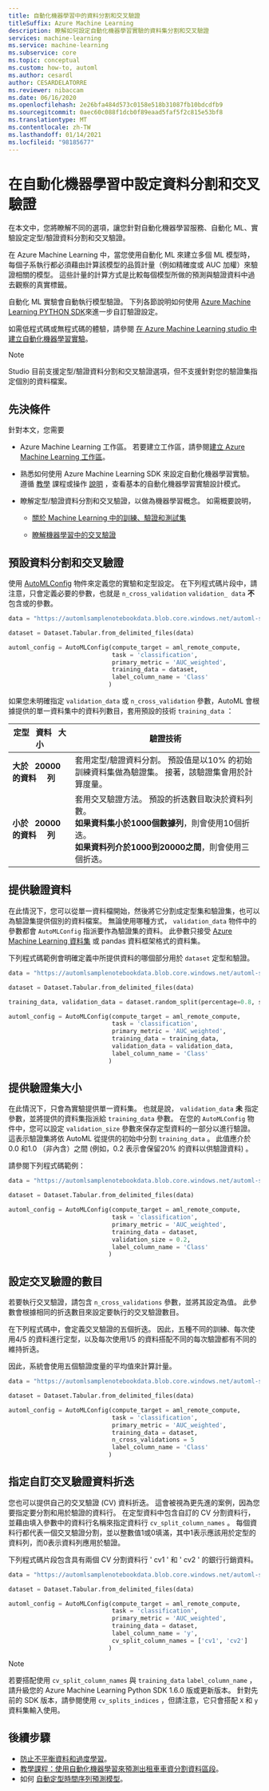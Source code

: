 ```yaml
---
title: 自動化機器學習中的資料分割和交叉驗證
titleSuffix: Azure Machine Learning
description: 瞭解如何設定自動化機器學習實驗的資料集分割和交叉驗證
services: machine-learning
ms.service: machine-learning
ms.subservice: core
ms.topic: conceptual
ms.custom: how-to, automl
ms.author: cesardl
author: CESARDELATORRE
ms.reviewer: nibaccam
ms.date: 06/16/2020
ms.openlocfilehash: 2e26bfa484d573c0158e518b31087fb10bdcdfb9
ms.sourcegitcommit: 0aec60c088f1dcb0f89eaad5faf5f2c815e53bf8
ms.translationtype: MT
ms.contentlocale: zh-TW
ms.lasthandoff: 01/14/2021
ms.locfileid: "98185677"
---
```

# <a name="configure-data-splits-and-cross-validation-in-automated-machine-learning"></a>在自動化機器學習中設定資料分割和交叉驗證

在本文中，您將瞭解不同的選項，讓您針對自動化機器學習服務、自動化 ML、實驗設定定型/驗證資料分割和交叉驗證。

在 Azure Machine Learning 中，當您使用自動化 ML 來建立多個 ML 模型時，每個子系執行都必須藉由計算該模型的品質計量（例如精確度或 AUC 加權）來驗證相關的模型。 這些計量的計算方式是比較每個模型所做的預測與驗證資料中過去觀察的真實標籤。 

自動化 ML 實驗會自動執行模型驗證。 下列各節說明如何使用 [Azure Machine Learning PYTHON SDK](/python/api/overview/azure/ml/?preserve-view=true&view=azure-ml-py)來進一步自訂驗證設定。 

如需低程式碼或無程式碼的體驗，請參閱 [在 Azure Machine Learning studio 中建立自動化機器學習實驗](how-to-use-automated-ml-for-ml-models.md)。 

> [!NOTE]
> Studio 目前支援定型/驗證資料分割和交叉驗證選項，但不支援針對您的驗證集指定個別的資料檔案。 

## <a name="prerequisites"></a>先決條件

針對本文，您需要

* Azure Machine Learning 工作區。 若要建立工作區，請參閱[建立 Azure Machine Learning 工作區](how-to-manage-workspace.md)。

* 熟悉如何使用 Azure Machine Learning SDK 來設定自動化機器學習實驗。 遵循 [教學](tutorial-auto-train-models.md) 課程或操作 [說明](how-to-configure-auto-train.md) ，查看基本的自動化機器學習實驗設計模式。

* 瞭解定型/驗證資料分割和交叉驗證，以做為機器學習概念。 如需概要說明，

    * [關於 Machine Learning 中的訓練、驗證和測試集](https://towardsdatascience.com/train-validation-and-test-sets-72cb40cba9e7)

    * [瞭解機器學習中的交叉驗證](https://towardsdatascience.com/understanding-cross-validation-419dbd47e9bd)

## <a name="default-data-splits-and-cross-validation"></a>預設資料分割和交叉驗證

使用 [AutoMLConfig](/python/api/azureml-train-automl-client/azureml.train.automl.automlconfig.automlconfig?preserve-view=true&view=azure-ml-py) 物件來定義您的實驗和定型設定。 在下列程式碼片段中，請注意，只會定義必要的參數，也就是 `n_cross_validation` `validation_ data` **不** 包含或的參數。

```python
data = "https://automlsamplenotebookdata.blob.core.windows.net/automl-sample-notebook-data/creditcard.csv"

dataset = Dataset.Tabular.from_delimited_files(data)

automl_config = AutoMLConfig(compute_target = aml_remote_compute,
                             task = 'classification',
                             primary_metric = 'AUC_weighted',
                             training_data = dataset,
                             label_column_name = 'Class'
                            )
```

如果您未明確指定 `validation_data` 或 `n_cross_validation` 參數，AutoML 會根據提供的單一資料集中的資料列數目，套用預設的技術 `training_data` ：

|定型 &nbsp; 資料 &nbsp; 大小| 驗證技術 |
|---|-----|
|**大於 &nbsp; 20000 的資料 &nbsp; &nbsp; 列**| 套用定型/驗證資料分割。 預設值是以10% 的初始訓練資料集做為驗證集。 接著，該驗證集會用於計算度量。
|**小於 &nbsp; 20000 的資料 &nbsp; &nbsp; 列**| 套用交叉驗證方法。 預設的折迭數目取決於資料列數。 <br> **如果資料集小於1000個數據列**，則會使用10個折迭。 <br> **如果資料列介於1000到20000之間**，則會使用三個折迭。

## <a name="provide-validation-data"></a>提供驗證資料

在此情況下，您可以從單一資料檔開始，然後將它分割成定型集和驗證集，也可以為驗證集提供個別的資料檔案。 無論使用哪種方式， `validation_data` 物件中的參數都會 `AutoMLConfig` 指派要作為驗證集的資料。 此參數只接受 [Azure Machine Learning 資料集](how-to-create-register-datasets.md) 或 pandas 資料框架格式的資料集。   

下列程式碼範例會明確定義中所提供資料的哪個部分用於 `dataset` 定型和驗證。

```python
data = "https://automlsamplenotebookdata.blob.core.windows.net/automl-sample-notebook-data/creditcard.csv"

dataset = Dataset.Tabular.from_delimited_files(data)

training_data, validation_data = dataset.random_split(percentage=0.8, seed=1)

automl_config = AutoMLConfig(compute_target = aml_remote_compute,
                             task = 'classification',
                             primary_metric = 'AUC_weighted',
                             training_data = training_data,
                             validation_data = validation_data,
                             label_column_name = 'Class'
                            )
```

## <a name="provide-validation-set-size"></a>提供驗證集大小

在此情況下，只會為實驗提供單一資料集。 也就是說， `validation_data` **未** 指定參數，並將提供的資料集指派給  `training_data` 參數。  在您的 `AutoMLConfig` 物件中，您可以設定 `validation_size` 參數來保存定型資料的一部分以進行驗證。 這表示驗證集將依 AutoML 從提供的初始中分割 `training_data` 。 此值應介於0.0 和1.0 （非內含）之間 (例如，0.2 表示會保留20% 的資料以供驗證資料) 。

請參閱下列程式碼範例：

```python
data = "https://automlsamplenotebookdata.blob.core.windows.net/automl-sample-notebook-data/creditcard.csv"

dataset = Dataset.Tabular.from_delimited_files(data)

automl_config = AutoMLConfig(compute_target = aml_remote_compute,
                             task = 'classification',
                             primary_metric = 'AUC_weighted',
                             training_data = dataset,
                             validation_size = 0.2,
                             label_column_name = 'Class'
                            )
```

## <a name="set-the-number-of-cross-validations"></a>設定交叉驗證的數目

若要執行交叉驗證，請包含 `n_cross_validations` 參數，並將其設定為值。 此參數會根據相同的折迭數目來設定要執行的交叉驗證數目。

在下列程式碼中，會定義交叉驗證的五個折迭。 因此，五種不同的訓練、每次使用4/5 的資料進行定型，以及每次使用1/5 的資料搭配不同的每次驗證都有不同的維持折迭。

因此，系統會使用五個驗證度量的平均值來計算計量。

```python
data = "https://automlsamplenotebookdata.blob.core.windows.net/automl-sample-notebook-data/creditcard.csv"

dataset = Dataset.Tabular.from_delimited_files(data)

automl_config = AutoMLConfig(compute_target = aml_remote_compute,
                             task = 'classification',
                             primary_metric = 'AUC_weighted',
                             training_data = dataset,
                             n_cross_validations = 5
                             label_column_name = 'Class'
                            )
```

## <a name="specify-custom-cross-validation-data-folds"></a>指定自訂交叉驗證資料折迭

您也可以提供自己的交叉驗證 (CV) 資料折迭。 這會被視為更先進的案例，因為您要指定要分割和用於驗證的資料行。  在定型資料中包含自訂的 CV 分割資料行，並藉由填入參數中的資料行名稱來指定資料行 `cv_split_column_names` 。 每個資料行都代表一個交叉驗證分割，並以整數值1或0填滿，其中1表示應該用於定型的資料列，而0表示資料列應用於驗證。

下列程式碼片段包含具有兩個 CV 分割資料行 ' cv1 ' 和 ' cv2 ' 的銀行行銷資料。

```python
data = "https://automlsamplenotebookdata.blob.core.windows.net/automl-sample-notebook-data/bankmarketing_with_cv.csv"

dataset = Dataset.Tabular.from_delimited_files(data)

automl_config = AutoMLConfig(compute_target = aml_remote_compute,
                             task = 'classification',
                             primary_metric = 'AUC_weighted',
                             training_data = dataset,
                             label_column_name = 'y',
                             cv_split_column_names = ['cv1', 'cv2']
                            )
```

> [!NOTE]
> 若要搭配使用 `cv_split_column_names` 與 `training_data` `label_column_name` ，請升級您的 Azure Machine Learning Python SDK 1.6.0 版或更新版本。 針對先前的 SDK 版本，請參閱使用 `cv_splits_indices` ，但請注意，它只會搭配 `X` 和 `y` 資料集輸入使用。 

## <a name="next-steps"></a>後續步驟

* [防止不平衡資料和過度學習](concept-manage-ml-pitfalls.md)。
* [教學課程：使用自動化機器學習來預測出租車車資分割資料區段](tutorial-auto-train-models.md#split-the-data-into-train-and-test-sets)。
* 如何 [自動定型時間序列預測模型](how-to-auto-train-forecast.md)。
